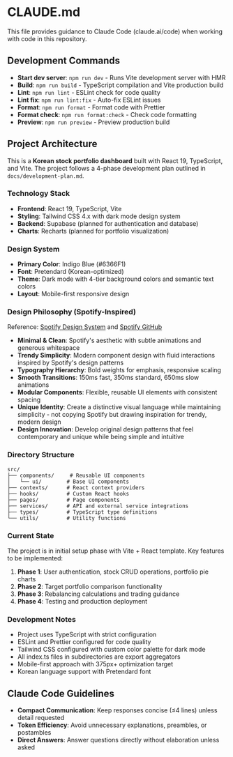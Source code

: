 # CLAUDE.md

This file provides guidance to Claude Code (claude.ai/code) when working with code in this repository.

## Development Commands

- **Start dev server**: `npm run dev` - Runs Vite development server with HMR
- **Build**: `npm run build` - TypeScript compilation and Vite production build
- **Lint**: `npm run lint` - ESLint check for code quality
- **Lint fix**: `npm run lint:fix` - Auto-fix ESLint issues
- **Format**: `npm run format` - Format code with Prettier
- **Format check**: `npm run format:check` - Check code formatting
- **Preview**: `npm run preview` - Preview production build

## Project Architecture

This is a **Korean stock portfolio dashboard** built with React 19, TypeScript, and Vite. The project follows a 4-phase development plan outlined in `docs/development-plan.md`.

### Technology Stack
- **Frontend**: React 19, TypeScript, Vite
- **Styling**: Tailwind CSS 4.x with dark mode design system
- **Backend**: Supabase (planned for authentication and database)
- **Charts**: Recharts (planned for portfolio visualization)

### Design System
- **Primary Color**: Indigo Blue (#6366F1)
- **Font**: Pretendard (Korean-optimized)
- **Theme**: Dark mode with 4-tier background colors and semantic text colors
- **Layout**: Mobile-first responsive design

### Design Philosophy (Spotify-Inspired)
Reference: [Spotify Design System](https://spotify.design/stories/design/design-systems) and [Spotify GitHub](https://github.com/spotify)

- **Minimal & Clean**: Spotify's aesthetic with subtle animations and generous whitespace
- **Trendy Simplicity**: Modern component design with fluid interactions inspired by Spotify's design patterns
- **Typography Hierarchy**: Bold weights for emphasis, responsive scaling
- **Smooth Transitions**: 150ms fast, 350ms standard, 650ms slow animations
- **Modular Components**: Flexible, reusable UI elements with consistent spacing
- **Unique Identity**: Create a distinctive visual language while maintaining simplicity - not copying Spotify but drawing inspiration for trendy, modern design
- **Design Innovation**: Develop original design patterns that feel contemporary and unique while being simple and intuitive

### Directory Structure
```
src/
├── components/     # Reusable UI components
│   └── ui/        # Base UI components
├── contexts/      # React context providers
├── hooks/         # Custom React hooks
├── pages/         # Page components
├── services/      # API and external service integrations
├── types/         # TypeScript type definitions
└── utils/         # Utility functions
```

### Current State
The project is in initial setup phase with Vite + React template. Key features to be implemented:
1. **Phase 1**: User authentication, stock CRUD operations, portfolio pie charts
2. **Phase 2**: Target portfolio comparison functionality
3. **Phase 3**: Rebalancing calculations and trading guidance
4. **Phase 4**: Testing and production deployment

### Development Notes
- Project uses TypeScript with strict configuration
- ESLint and Prettier configured for code quality
- Tailwind CSS configured with custom color palette for dark mode
- All index.ts files in subdirectories are export aggregators
- Mobile-first approach with 375px+ optimization target
- Korean language support with Pretendard font

## Claude Code Guidelines
- **Compact Communication**: Keep responses concise (≤4 lines) unless detail requested
- **Token Efficiency**: Avoid unnecessary explanations, preambles, or postambles
- **Direct Answers**: Answer questions directly without elaboration unless asked